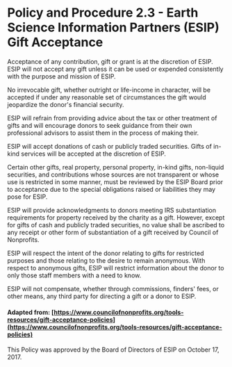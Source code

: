 **Policy and Procedure 2.3 - Earth Science Information Partners (ESIP) Gift Acceptance**
========================================================================================

Acceptance of any contribution, gift or grant is at the discretion of
ESIP. ESIP will not accept any gift unless it can be used or expended
consistently with the purpose and mission of ESIP.

No irrevocable gift, whether outright or life-income in character, will
be accepted if under any reasonable set of circumstances the gift would
jeopardize the donor's financial security.

ESIP will refrain from providing advice about the tax or other treatment
of gifts and will encourage donors to seek guidance from their own
professional advisors to assist them in the process of making their.

ESIP will accept donations of cash or publicly traded securities. Gifts
of in-kind services will be accepted at the discretion of ESIP.

Certain other gifts, real property, personal property, in-kind gifts,
non-liquid securities, and contributions whose sources are not
transparent or whose use is restricted in some manner, must be reviewed
by the ESIP Board prior to acceptance due to the special obligations
raised or liabilities they may pose for ESIP.

ESIP will provide acknowledgments to donors meeting IRS substantiation
requirements for property received by the charity as a gift. However,
except for gifts of cash and publicly traded securities, no value shall
be ascribed to any receipt or other form of substantiation of a gift
received by Council of Nonprofits.

ESIP will respect the intent of the donor relating to gifts for
restricted purposes and those relating to the desire to remain
anonymous. With respect to anonymous gifts, ESIP will restrict
information about the donor to only those staff members with a need to
know.

ESIP will not compensate, whether through commissions, finders' fees, or
other means, any third party for directing a gift or a donor to ESIP.

#### Adapted from: [https://www.councilofnonprofits.org/tools-resources/gift-acceptance-policies](https://www.councilofnonprofits.org/tools-resources/gift-acceptance-policies)

This Policy was approved by the Board of Directors of ESIP on October
17, 2017.
